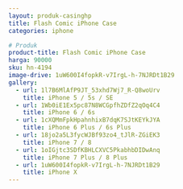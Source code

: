 ```yaml
---
layout: produk-casinghp
title: Flash Comic iPhone Case
categories: iphone

# Produk
product-title: Flash Comic iPhone Case
harga: 90000
sku: hn-4194
image-drive: 1uW600I4fopkR-v7IrgL-h-7NJRDt1B29
gallery:
  - url: 1l7B6MlAfP9JT_53xhd7Wj7_R-Q8woUrv
    title: iPhone 5 / 5s / SE
  - url: 1Wb0iE1Ex5pc87N8WCGpfhZDfZ2qOq4C4
    title: iPhone 6 / 6s
  - url: 1cXQMmFpkHpahnhixB7dqK7SJtKEYkJYA
    title: iPhone 6 Plus / 6s Plus
  - url: 18jo2a5L3fycWJBf93zo4_tJlR-ZGiEK3
    title: iPhone 7 / 8
  - url: 1oIGjtc3SDfKBHLCXVC5PkabhbDIDwAnq
    title: iPhone 7 Plus / 8 Plus
  - url: 1uW600I4fopkR-v7IrgL-h-7NJRDt1B29
    title: iPhone X
---
```

